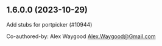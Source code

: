 ## 1.6.0.0 (2023-10-29)

Add stubs for portpicker (#10944)

Co-authored-by: Alex Waygood <Alex.Waygood@Gmail.com>

